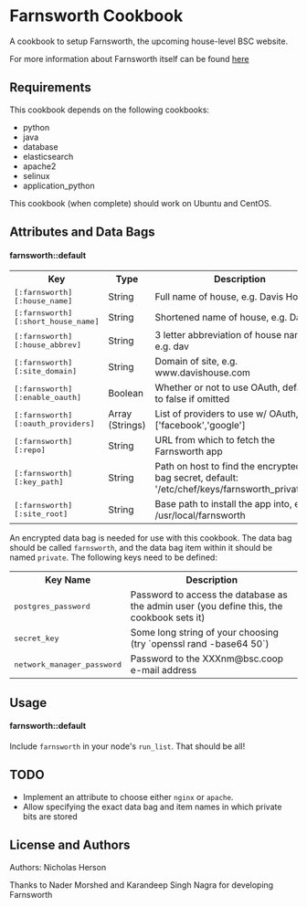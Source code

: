 Farnsworth Cookbook
===================
A cookbook to setup Farnsworth, the upcoming house-level BSC website.

For more information about Farnsworth itself can be found [here](https://github.com/knagra/farnsworth)


Requirements
------------
This cookbook depends on the following cookbooks:
- python
- java
- database
- elasticsearch
- apache2
- selinux
- application_python

This cookbook (when complete) should work on Ubuntu and CentOS.

Attributes and Data Bags
----------

#### farnsworth::default
<table>
  <tr>
    <th>Key</th>
    <th>Type</th>
    <th>Description</th>
  </tr>
  <tr>
    <td><tt>[:farnsworth][:house_name]</tt></td>
    <td>String</td>
    <td>Full name of house, e.g. Davis House</td>
  </tr>  
    <tr>
    <td><tt>[:farnsworth][:short_house_name]</tt></td>
    <td>String</td>
    <td>Shortened name of house, e.g. Davis</td>
  </tr>
    <tr>
    <td><tt>[:farnsworth][:house_abbrev]</tt></td>
    <td>String</td>
    <td>3 letter abbreviation of house name, e.g. dav</td>
  </tr>
    <tr>
    <td><tt>[:farnsworth][:site_domain]</tt></td>
    <td>String</td>
    <td>Domain of site, e.g. www.davishouse.com</td>
  </tr>
    <tr>
    <td><tt>[:farnsworth][:enable_oauth]</tt></td>
    <td>Boolean</td>
    <td>Whether or not to use OAuth, defaults to false if omitted</td>
  </tr>
    <tr>
    <td><tt>[:farnsworth][:oauth_providers]</tt></td>
    <td>Array (Strings)</td>
    <td>List of providers to use w/ OAuth, e.g. ['facebook','google']</td>
  </tr>
    <tr>
    <td><tt>[:farnsworth][:repo]</tt></td>
    <td>String</td>
    <td>URL from which to fetch the Farnsworth app</td>
  </tr>
    <tr>
    <td><tt>[:farnsworth][:key_path]</tt></td>
    <td>String</td>
    <td>Path on host to find the encrypted data bag secret, default: '/etc/chef/keys/farnsworth_private.key'</td>
  </tr>
    <tr>
    <td><tt>[:farnsworth][:site_root]</tt></td>
    <td>String</td>
    <td>Base path to install the app into, e.g. /usr/local/farnsworth</td>
  </tr>
</table>

An encrypted data bag is needed for use with this cookbook.  The data bag should be called `farnsworth`, and the data bag item within it should be named `private`. The following keys need to be defined:

<table>
  <tr>
    <th>Key Name</th>
    <th>Description</th>
  </tr>
  <tr>
    <td><tt>postgres_password</tt></td>
    <td>Password to access the database as the admin user (you define this, the cookbook sets it)</td>
  </tr>
  <tr>
    <td><tt>secret_key</tt></td>
    <td>Some long string of your choosing (try `openssl rand -base64 50`)</tt></td>
  </tr>
  <tr>
    <td><tt>network_manager_password</tt></td>
    <td>Password to the XXXnm@bsc.coop e-mail address</td>
  </tr>
</table>

Usage
-----
#### farnsworth::default

Include `farnsworth` in your node's `run_list`. That should be all!


TODO
----
- Implement an attribute to choose either `nginx` or `apache`.
- Allow specifying the exact data bag and item names in which private bits are stored

License and Authors
-------------------
Authors: Nicholas Herson

Thanks to Nader Morshed and Karandeep Singh Nagra for developing Farnsworth
